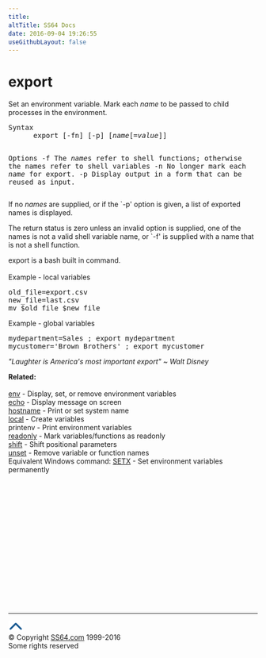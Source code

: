 ```yaml
---
title:
altTitle: SS64 Docs
date: 2016-09-04 19:26:55
useGithubLayout: false
---
```

<!-- #BeginLibraryItem "/Library/head_bash.lbi" --><!-- #EndLibraryItem --><h1>export</h1> 
<p>Set an environment variable. Mark each <var>name</var> to be passed to child processes in the environment.</p>
<pre>Syntax
      export [-fn] [-p] [<var>name</var>[=<var>value</var>]]

Options
      -f   The <var>name</var>s refer to shell functions; 
           otherwise the names refer to shell variables
      -n   No longer mark each <var>name</var> for export.
      -p   Display output in a form that can be reused as input. </pre>
<p> If no <var>names</var> are supplied, or if the `-p' option is given, a list 
  of exported names is displayed. </p>
<p>The return status is zero unless an invalid option is supplied, one of the 
  names is not a valid shell variable name, or `-f' is supplied with a name that 
  is not a shell function.</p>
<p>export is a bash built in command.<br>
  <br>
  Example - local variables</p>
<pre>old_file=export.csv
new_file=last.csv
mv $old_file $new_file</pre>
<p>Example - global variables</p>
<pre>mydepartment=Sales ; export mydepartment
mycustomer='Brown Brothers' ; export mycustomer</pre>
<p class="quote"><i>"Laughter is America's most important export" ~</i><i> Walt Disney</i>
</p>
<p><b>Related:</b><br>
  <br>
  <a href="env.html">env</a> - Display, set, or remove environment variables<br>
  <a href="echo.html">echo</a> - Display message on screen <br>
  <a href="hostname.html">hostname</a> - Print or set system name<br>
  <a href="local.html">local</a> - Create variables <br>
  printenv - Print environment variables <br>
  <a href="readonly.html">readonly</a> - Mark variables/functions as readonly 
  <br>
  <a href="shift.html">shift</a> - Shift positional parameters<br>
  <a href="unset.html">unset</a> - Remove variable or function names <br>
Equivalent Windows command: <a href="../nt/setx.html">SETX</a> - Set environment variables permanently</p><!-- #BeginLibraryItem "/Library/foot_bash.lbi" --><p>
<!-- bash300 -->
<ins class="adsbygoogle" style="display:inline-block;width:300px;height:250px" data-ad-client="ca-pub-6140977852749469" data-ad-slot="4615356305"></ins>
<script>
(adsbygoogle = window.adsbygoogle || []).push({});
</script></p>
<hr>
<div id="bl" class="footer"><a href="export.html#"><img src="../images/top.png" width="30" height="22" alt="Back to the Top"></a></div>
<div id="br" class="footer, tagline">© Copyright <a href="http://ss64.com/">SS64.com</a> 1999-2016<br>
Some rights reserved</div><!-- #EndLibraryItem -->

